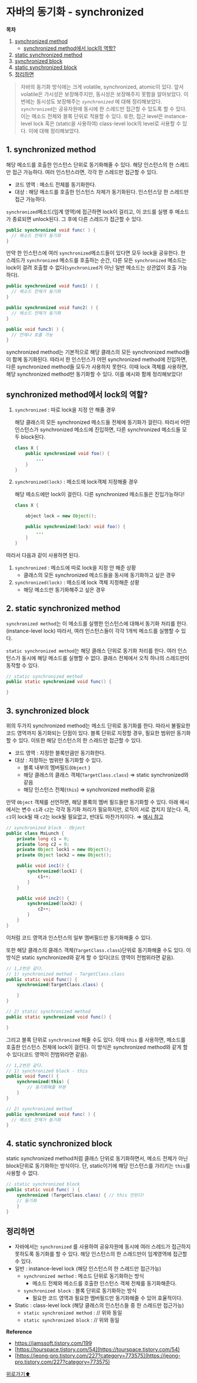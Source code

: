 # 자바의 동기화 - synchronized

**목차**

1. [synchronized method](synchronized.md#1-synchronized-method)
   * [synchronized method에서 lock의 역할?](synchronized.md#synchronized-method에서-lock의-역할)
2. [static synchronized method](synchronized.md#2-static-synchronized-method)
3. [synchronized block](synchronized.md#3-synchronized-block)
4. [static synchronized block](synchronized.md#4-static-synchronized-block)
5. [정리하면](synchronized.md#정리하면)

> 자바의 동기화 방식에는 크게 volatile, synchronized, atomic이 있다. 앞서 volatile은 가시성은 보장해주지만, 동시성은 보장해주지 못함을 알아보았다. 이번에는 동시성도 보장해주는 _`synchronized`_ 에 대해 정리해보았다. `synchronized`는 공유자원에 동시에 한 스레드만 접근할 수 있도록 할 수 있다. 이는 메소드 전체와 블록 단위로 적용할 수 있다. 또한, 접근 level은 instance-level lock 혹은 (static을 사용하여) class-level lock의 level로 사용할 수 있다. 이에 대해 정리해보았다.

## 1. synchronized method

해당 메소드를 호출한 인스턴스 단위로 동기화해줄 수 있다. 해당 인스턴스의 한 스레드만 접근 가능하다. 여러 인스턴스라면, 각각 한 스레드만 접근할 수 있다.

* 코드 영역 : 메소드 전체를 동기화한다.
* 대상 : 해당 메소드를 호출한 인스턴스 자체가 동기화된다. 인스턴스당 한 스레드만 접근 가능하다.

`synchronized`메소드(임계 영역)에 접근하면 lock이 걸리고, 이 코드를 실행 후 메소드가 종료되면 unlock된다. 그 후에 다른 스레드가 접근할 수 있다.

```java
public synchronized void func( ) {
  // 메소드 전체가 동기화
}
```

만약 한 인스턴스에 여러 `synchronized`메소드들이 있다면 모두 lock을 공유한다. 한 스레드가 `synchronized` 메소드를 호출하는 순간, 다른 모든 `synchronized` 메소드는 lock이 걸려 호출할 수 없다(`synchronized`가 아닌 일반 메소드는 상관없이 호출 가능하다).

```java
public synchronized void func1( ) {
  // 메소드 전체가 동기화
}

public synchronized void func2( ) {
  // 메소드 전체가 동기화
}

public void func3( ) {
  // 언제나 호출 가능
}
```

synchronized method는 기본적으로 해당 클래스의 모든 synchronized method들이 함께 동기화된다. 따라서 한 인스턴스가 어떤 synchronized method에 진입하면, 다른 synchronized method들 모두가 사용하지 못한다. 이때 lock 객체를 사용하면, 해당 synchronized method만 동기화할 수 있다. 이를 예시와 함께 정리해보았다!

## synchronized method에서 lock의 역할?

1.  `synchronized` : 따로 lock을 지정 안 해줄 경우

    해당 클래스의 모든 synchronized 메소드들 전체에 동기화가 걸린다. 따라서 어떤 인스턴스가 synchronized 메소드에 진입하면, 다른 synchronized 메소드들 모두 block된다.

    ```java
    class X { 
    	public synchronized void foo() { 
    		... 
    	} 
    }
    ```
2.  `synchronized(lock)` : 메소드에 lock객체 지정해줄 경우

    해당 메소드에만 lock이 걸린다. 다른 synchronized 메소드들은 진입가능하다!

    ```java
    class X { 

    	object lock = new Object(); 

    	public synchronized(lock) void foo() { 
    		... 
    	} 
    }
    ```

따라서 다음과 같이 사용하면 된다.

1. `synchronized` : 메소드에 따로 lock을 지정 안 해준 상황
   * 클래스의 모든 synchronized 메소드들을 동시에 동기화하고 싶은 경우
2. `synchronized(lock)` : 메소드에 lock 객체 지정해준 상황
   * 해당 메소드만 동기화해주고 싶은 경우

## 2. static synchronized method

`synchronized method`는 이 메소드를 실행한 인스턴스에 대해서 동기화 처리를 한다. (instance-level lock) 따라서, 여러 인스턴스들이 각각 1개씩 메소드를 실행할 수 있다.

`static synchronized method`는 해당 클래스 단위로 동기화 처리를 한다. 여러 인스턴스가 동시에 해당 메소드를 실행할 수 없다. 클래스 전체에서 오직 하나의 스레드만이 동작할 수 있다.

```java
// static synchronized method
public static synchronized void func() { 

}
```

## 3. synchronized block

위의 두가지 synchronized method는 메소드 단위로 동기화를 한다. 따라서 불필요한 코드 영역까지 동기화되는 단점이 있다. 블록 단위로 지정할 경우, 필요한 범위만 동기화할 수 있다. 이또한 해당 인스턴스의 한 스레드만 접근할 수 있다.

* 코드 영역 : 지정한 블록만큼만 동기화한다.
* 대상 : 지정하는 범위만 동기화할 수 있다.
  * 블록 내부의 멤버필드(`Object` )
  * 해당 클래스의 클래스 객체(`TargetClass.class`) ⇒ static synchronized와 같음
  * 해당 인스턴스 전체(`this`) ⇒ synchronized method와 같음

만약 `Object` 객체를 선언하면, 해당 블록의 멤버 필드들만 동기화할 수 있다. 아래 예시에서는 변수 `c1`과 `c2`는 각각 동기화 처리가 필요하지만, 로직이 서로 겹치지 않는다. 즉, `c1`이 lock될 때 `c2`는 lock될 필요없고, 반대도 마찬가지이다. ⇒ [예시 참고](https://docs.oracle.com/javase/tutorial/essential/concurrency/locksync.html)

```java
// synchronized block - Object
public class MsLunch {
    private long c1 = 0;
    private long c2 = 0;
    private Object lock1 = new Object();
    private Object lock2 = new Object();

    public void inc1() {
        synchronized(lock1) { 
            c1++;
        }
    }

    public void inc2() {
        synchronized(lock2) { 
            c2++;
        }
    }
}
```

이처럼 코드 영역과 인스턴스의 일부 멤버필드만 동기화해줄 수 있다.

또한 해당 클래스의 클래스 객체(`TargetClass.class`)단위로 동기화해줄 수도 있다. 이 방식은 static synchronized와 같게 할 수 있다(코드 영역이 전범위라면 같음).

```java
// 1,2번은 같다.
// 1) synchronized method - TargetClass.class
public static void func() { 
	synchronized(TargetClass.class) { 

	} 
}

// 2) static synchronized method 
public static synchronized void func() { 

}
```

그리고 블록 단위로 `synchronized` 해줄 수도 있다. 이때 `this` 를 사용하면, 메소드를 호출한 인스턴스 전체에 lock이 걸린다. 이 방식은 synchronized method와 같게 할 수 있다(코드 영역이 전범위라면 같음).

```java
// 1,2번은 같다.
// 1) synchronized block - this
public void func() {
	synchronized(this) { 
		// 동기화해줄 부분
	}
}

// 2) synchronized method
public synchronized void func( ) {
  // 메소드 전체가 동기화
}
```

## 4. static synchronized block

static synchronized method처럼 클래스 단위로 동기화하면서, 메소드 전체가 아닌 block단위로 동기화하는 방식이다. 단, static이기에 해당 인스턴스를 가리키는 `this`를 사용할 수 없다.

```java
// static synchronized block
public static void func( ) {
	synchronized (TargetClass.class) { // this 안된다!
	// 동기화
	}
}
```

## 정리하면

* 자바에서는 `synchronized` 를 사용하여 공유자원에 동시에 여러 스레드가 접근하지 못하도록 동기화를 할 수 있다. 해당 인스턴스의 한 스레드만이 임계영역에 접근할 수 있다.
* 일반 : instance-level lock (해당 인스턴스의 한 스레드만 접근가능)
  * `synchronized method` : 메소드 단위로 동기화하는 방식
    * 메소드 전체와 메소드를 호출한 인스턴스 객체 전체를 동기화해준다.
  * `synchronized block` : 블록 단위로 동기화하는 방식
    * 필요한 코드 영역과 필요한 멤버필드만 동기화해줄 수 있어 효율적이다.
* Static : class-level lock (해당 클래스의 인스턴스들 중 한 스레드만 접근가능)
  * `static synchronized method` : // 위와 동일
  * `static synchronized block` : // 위와 동일

**Reference**

* https://jamssoft.tistory.com/199
* [https://tourspace.tistory.com/54](https://tourspace.tistory.com/54)
* [https://jeong-pro.tistory.com/227?category=773575](https://jeong-pro.tistory.com/227?category=773575)

[위로가기⬆](synchronized.md#자바의-동기화---synchronized)
